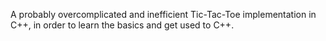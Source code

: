 A probably overcomplicated and inefficient Tic-Tac-Toe implementation in C++, in order to learn the basics and get used to C++.
